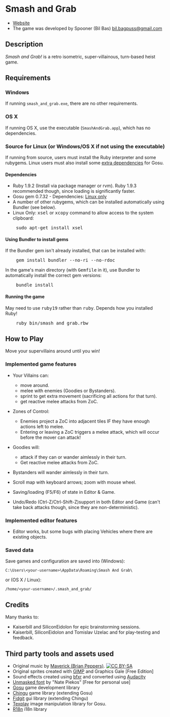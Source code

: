 Smash and Grab
==============

* [Website](http://spooner.github.com/games/smash_and_grab/)
* The game was developed by Spooner (Bil Bas) bil.bagpuss@gmail.com

Description
-----------

_Smash and Grab!_ is a retro isometric, super-villainous, turn-based heist game.

Requirements
------------

### Windows

If running `smash_and_grab.exe`, there are no other requirements.

### OS X

If running OS X, use the executable (`SmashAndGrab.app`), which has no dependencies.

### Source for Linux (or Windows/OS X if not using the executable)

If running from source, users must install the Ruby interpreter and some rubygems. Linux users must also install some [extra dependencies](https://github.com/jlnr/gosu/wiki/Getting-Started-on-Linux) for Gosu.

#### Dependencies

* Ruby 1.9.2 (Install via package manager or rvm). Ruby 1.9.3 recommended though, since loading is significantly faster.
* Gosu gem 0.7.32 - Dependencies: [Linux only](https://github.com/jlnr/gosu/wiki/Getting-Started-on-Linux)
* A number of other rubygems, which can be installed automatically using Bundler (see below).
* Linux Only: <tt>xsel</tt> or <tt>xcopy</tt> command to allow access to the system clipboard:
<pre>    sudo apt-get install xsel</pre>

#### Using Bundler to install gems

If the Bundler gem isn't already installed, that can be installed with:

<pre>
    gem install bundler --no-ri --no-rdoc
</pre>

In the game's main directory (with <tt>Gemfile</tt> in it), use Bundler to automatically install the correct gem versions:

<pre>
    bundle install
</pre>

#### Running the game

May need to use <tt>ruby19</tt> rather than <tt>ruby</tt>. Depends how you installed Ruby!

<pre>
    ruby bin/smash_and_grab.rbw
</pre>

How to Play
-----------

Move your supervillains around until you win!

### Implemented game features

* Your Villains can:
    - move around.
    - melee with enemies (Goodies or Bystanders).
    - sprint to get extra movement (sacrificing all actions for that turn).
    - get reactive melee attacks from ZoC.

* Zones of Control:
    - Enemies project a ZoC into adjacent tiles IF they have enough actions left to melee.
    - Entering or leaving a ZoC triggers a melee attack, which will occur before the mover can attack!

* Goodies will:
    - attack if they can or wander aimlessly in their turn.
    - Get reactive melee attacks from ZoC.

* Bystanders will wander aimlessly in their turn.

* Scroll map with keyboard arrows; zoom with mouse wheel.
* Saving/loading (F5/F6) of state in Editor & Game.
* Undo/Redo (Ctrl-Z/Ctrl-Shift-Z)support in both Editor and Game (can't take back attacks though, since they are non-deterministic).

### Implemented editor features

* Editor works, but some bugs with placing Vehicles where there are existing objects.

### Saved data

Save games and configuration are saved into (Windows):

    C:\Users\<your-username>\AppData\Roaming\Smash And Grab\

or (OS X / Linux):

    /home/<your-username>/.smash_and_grab/

Credits
-------

Many thanks to:

* Kaiserbill and SiliconEidolon for epic brainstorming sessions.
* Kaiserbill, SiliconEidolon and Tomislav Uzelac and for play-testing and feedback.

Third party tools and assets used
---------------------------------

* Original music by [Maverick (Brian Peppers)](http://polyhedricpeppers.weebly.com/). [![CC BY-SA](http://i.creativecommons.org/l/by-sa/3.0/88x31.png)](http://creativecommons.org/licenses/by-sa/3.0/)
* Original sprites created with [GIMP](http://www.gimp.org/) and Graphics Gale [Free Edition]
* Sound effects created using [bfxr](http://www.bfxr.net/) and converted using [Audacity](http://audacity.sourceforge.net/)
* [Unmasked font](http://www.blambot.com/font_unmasked.shtml) by "Nate Piekos" [Free for personal use]
* [Gosu](http://libgosu.org/) game development library
* [Chingu](http://ippa.se/chingu) game library (extending Gosu)
* [Fidgit](https://github.com/Spooner/fidgit) gui library (extending Chingu)
* [Texplay](http://banisterfiend.wordpress.com/2008/08/23/texplay-an-image-manipulation-tool-for-ruby-and-gosu/) image manipulation library for Gosu.
* [R18n](http://r18n.rubyforge.org/) i18n library